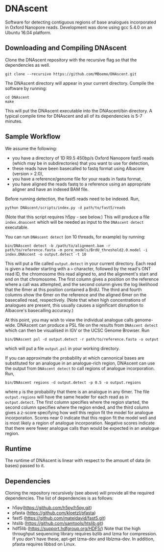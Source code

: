 # DNAscent
Software for detecting contiguous regions of base analogues incorporated in Oxford Nanopore reads.  Development was done using gcc 5.4.0 on an Ubuntu 16.04 platform.

## Downloading and Compiling DNAscent
Clone the DNAscent repository with the recursive flag so that the dependencies as well.
```shell
git clone --recursive https://github.com/MBoemo/DNAscent.git
```
The DNAscent directory will appear in your current directory.  Compile the software by running:
```shell
cd DNAscent
make
```
This will put the DNAscent executable into the DNAscent/bin directory.  A typical compile time for DNAscent and all of its dependencies is 5-7 minutes.

## Sample Workflow
We assume the following:
- you have a directory of 1D R9.5 450bp/s Oxford Nanopore fast5 reads (which may be in subdirectories) that you want to use for detection,
- these reads have been basecalled to fastq format using Albacore (version > 2.0),
- you have a reference/genome file for your reads in fasta format,
- you have aligned the reads fastq to a reference using an appropriate aligner and have an indexed BAM file.

Before running detection, the fast5 reads need to be indexed.  Run,
```shell
python DNAscent/scripts/index.py -d path/to/fast5/reads
```
(Note that this script requires h5py - see below.)  This will produce a file `index.dnascent` which will be needed as input to the `DNAscent detect` executable.

You can run `DNAscent detect` (on 10 threads, for example) by running:
```shell
bin/DNAscent detect -b /path/to/alignment.bam -r path/to/reference.fasta -m pore_models/BrdU_threshold2.0.model -i index.DNAscent -o output.detect -t 10
```
This will put a file called `output.detect` in your current directory.  Each read is given a header starting with a `>` character, followed by the read's ONT read ID, the chromosome this read aligned to, and the alignment's start and end on that chromosome.  The first column gives a position on the reference where a call was attempted, and the second column gives the log likelihood that the 6mer at this position contained a BrdU.  The third and fourth columns show the 6mer on the reference and the aligned 6mer on the basecalled read, respectively.  (Note that when high concentrations of analogues are present, this usually causes a significant disruption to Albacore's basecalling accuracy.)

At this point, you may wish to view the individual analogue calls genome-wide.  DNAscent can produce a PSL file on the results from `DNAscent detect` which can then be visualised in IGV or the UCSC Genome Browser.  Run
```shell
bin/DNAscent psl -d output.detect -r path/to/reference.fasta -o output
```
which will put a file `output.psl` in your working directory.

If you can approximate the probability at which cannonical bases are substituted for an analogue in an analogue-rich region, DNAscent can use the output from `DNAscent detect` to call regions of analogue incorporation.  Run,
```shell
bin/DNAscent regions -d output.detect -p 0.5 -o output.regions
```
where `p` is the probability that there is an analogue in any 6mer.  The file `output.regions` will have the same header for each read as in `output.detect`.  The first column specifies where the region started, the second column specifies where the region ended, and the third column gives a z-score specifying how well this region fit the model for analogue incorporation.  Scores near 0 indicate that this region fit the model well and is most likely a region of analogue incorporation.  Negative scores indicate that there were fewer analogue calls than would be expected in an analogue region.

## Runtime
The runtime of DNAscent is linear with respect to the amount of data (in bases) passed to it.

## Dependencies
Cloning the repository recursively (see above) will provide all the required dependencies.  The list of dependencies is as follows:
- h5py(https://github.com/h5py/h5py.git)
- pfasta (https://github.com/kloetzl/pfasta)
- fast5 (https://github.com/mateidavid/fast5.git)
- htslib (https://github.com/samtools/htslib.git)
- hdf5lib (https://support.hdfgroup.org/HDF5/)
Note that the high throughput sequencing library requires bzlib and lzma for compression.  If you don't have these, apt-get lzma-dev and liblzma-dev.  In addition, pfasta requires libbsd on Linux.
